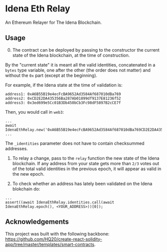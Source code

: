 # Idena Eth Relay

An Ethereum Relayer for The Idena Blockchain.

## Usage

0. The contract can be deployed by passing to the constructor the current state of the Idena blockchain, at the time of construction.

By the "current state" it is meant all the valid identities, concatenated in a `bytes` type variable, one after the other (the order does not matter) and without the `0x` part (except at the beginning).

For example, if the Idena state at the time of validation is:

```
address1: 0xA6B55B19e4ecFcBA9652Ad3584Af687010dBa769
address2: 0xCD2E2DA435356Ba287Ab01899df9137E81236f52
address3: 0x3ed699e5Cc01B3Db450bCb3Fc98dF5897B2cCE7f
```
Then, you would call in `web3`:
```
...
await IdenaEthRelay.new('0xA6B55B19e4ecFcBA9652Ad3584Af687010dBa769CD2E2DA435356Ba287Ab01899df9137E81236f523ed699e5Cc01B3Db450bCb3Fc98dF5897B2cCE7f');
...
```
The `_identities` parameter does not have to contain checksummed addresses.

1. To relay a change, pass to the `relay` function the new state of the Idena blockchain. If any address from your state gets more than `2/3` votes out of the total valid identities in the previous epoch, it will appear as valid in the new epoch.

2. To check whether an address has lately been validated on the Idena blokchain do:
```
...
assert((await IdenaEthRelay.identities.call(await IdenaEthRelay.epoch(), <YOUR_ADDRESS>))[0]);
```

## Acknowledgements

This project was built with the following backbone: https://github.com/HQ20/create-react-solidity-app/tree/master/templates/smart-contracts.
